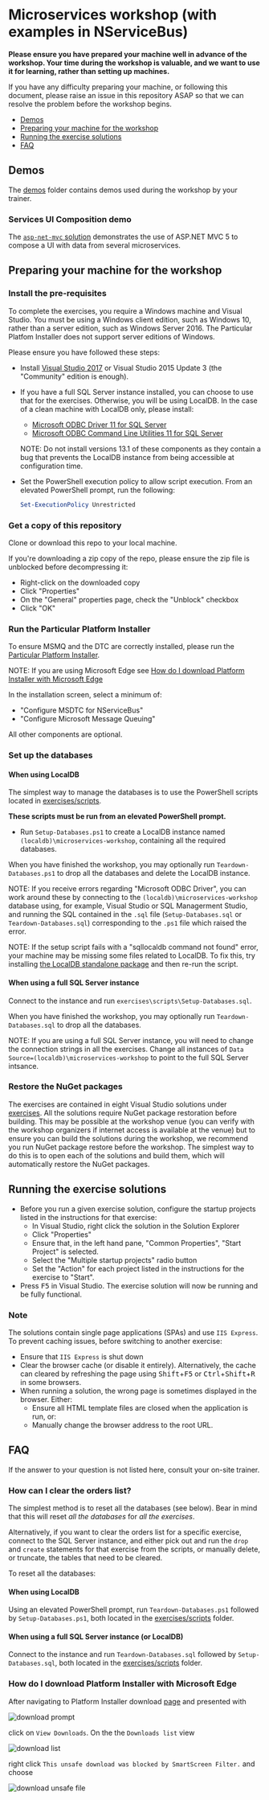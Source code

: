 # Microservices workshop (with examples in NServiceBus)

**Please ensure you have prepared your machine well in advance of the workshop. Your time during the workshop is valuable, and we want to use it for learning, rather than setting up machines.**

If you have any difficulty preparing your machine, or following this document, please raise an issue in this repository ASAP so that we can resolve the problem before the workshop begins.

- [Demos](#demos)
- [Preparing your machine for the workshop](#preparing-your-machine-for-the-workshop)
- [Running the exercise solutions](#running-the-exercise-solutions)
- [FAQ](#faq)

## Demos

The [demos](demos) folder contains demos used during the workshop by your trainer.

### Services UI Composition demo

The [`asp-net-mvc` solution](demos/asp-net-mvc) demonstrates the use of ASP.NET MVC 5 to compose a UI with data from several microservices.

## Preparing your machine for the workshop

### Install the pre-requisites

To complete the exercises, you require a Windows machine and Visual Studio. You must be using a Windows client edition, such as Windows 10, rather than a server edition, such as Windows Server 2016. The Particular Platfom Installer does not support server editions of Windows.

Please ensure you have followed these steps:

* Install [Visual Studio 2017](https://www.visualstudio.com/downloads/) or Visual Studio 2015 Update 3 (the "Community" edition is enough).

* If you have a full SQL Server instance installed, you can choose to use that for the exercises. Otherwise, you will be using LocalDB. In the case of a clean machine with LocalDB only, please install:
  * [Microsoft ODBC Driver 11 for SQL Server](https://www.microsoft.com/en-us/download/details.aspx?id=36434)
  * [Microsoft ODBC Command Line Utilities 11 for SQL Server](https://www.microsoft.com/en-us/download/details.aspx?id=36433)

  NOTE: Do not install versions 13.1 of these components as they contain a bug that prevents the LocalDB instance from being accessible at configuration time.

* Set the PowerShell execution policy to allow script execution. From an elevated PowerShell prompt, run the following:
  ```PowerShell
  Set-ExecutionPolicy Unrestricted
  ```

### Get a copy of this repository

Clone or download this repo to your local machine.

If you're downloading a zip copy of the repo, please ensure the zip file is unblocked before decompressing it:

* Right-click on the downloaded copy
* Click "Properties"
* On the "General" properties page, check the "Unblock" checkbox
* Click "OK"

### Run the Particular Platform Installer

To ensure MSMQ and the DTC are correctly installed, please run the [Particular Platform Installer](https://particular.net/start-platform-download). 

NOTE: If you are using Microsoft Edge see [How do I download Platform Installer with Microsoft Edge](#how-do-i-download-platform-installer-with-microsoft-edge)

In the installation screen, select a minimum of:

* "Configure MSDTC for NServiceBus"
* "Configure Microsoft Message Queuing"

All other components are optional.

### Set up the databases

#### When using LocalDB

The simplest way to manage the databases is to use the PowerShell scripts located in [exercises/scripts](exercises/scripts).

**These scripts must be run from an elevated PowerShell prompt.**

* Run `Setup-Databases.ps1` to create a LocalDB instance named `(localdb)\microservices-workshop`, containing all the required databases.

When you have finished the workshop, you may optionally run `Teardown-Databases.ps1` to drop all the databases and delete the LocalDB instance.

NOTE: If you receive errors regarding "Microsoft ODBC Driver", you can work around these by connecting to the `(localdb)\microservices-workshop` database using, for example, Visual Studio or SQL Managerment Studio, and running the SQL contained in the `.sql` file (`Setup-Databases.sql` or `Teardown-Databases.sql`) corresponding to the `.ps1` file which raised the error.

NOTE: If the setup script fails with a "sqllocaldb command not found" error, your machine may be missing some files related to LocalDB. To fix this, try installing [the LocalDB standalone package](https://www.microsoft.com/en-us/download/details.aspx?id=29062) and then re-run the script.

#### When using a full SQL Server instance

Connect to the instance and run `exercises\scripts\Setup-Databases.sql`.

When you have finished the workshop, you may optionally run `Teardown-Databases.sql` to drop all the databases.

NOTE: If you are using a full SQL Server instance, you will need to change the connection strings in all the exercises. Change all instances of `Data Source=(localdb)\microservices-workshop` to point to the full SQL Server intsance.

### Restore the NuGet packages

The exercises are contained in eight Visual Studio solutions under [exercises](exercises). All the solutions require NuGet package restoration before building. This may be possible at the workshop venue (you can verify with the workshop organizers if internet access is available at the venue) but to ensure you can build the solutions during the workshop, we recommend you run NuGet package restore before the workshop. The simplest way to do this is to open each of the solutions and build them, which will automatically restore the NuGet packages.

## Running the exercise solutions

- Before you run a given exercise solution, configure the startup projects listed in the instructions for that exercise:
  - In Visual Studio, right click the solution in the Solution Explorer
  - Click "Properties"
  - Ensure that, in the left hand pane, "Common Properties", "Start Project" is selected.
  - Select the "Multiple startup projects" radio button
  - Set the "Action" for each project listed in the instructions for the exercise to "Start".
- Press <kbd>F5</kbd> in Visual Studio. The exercise solution will now be running and be fully functional.

### Note

The solutions contain single page applications (SPAs) and use `IIS Express`. To prevent caching issues, before switching to another exercise:
  - Ensure that `IIS Express` is shut down
  - Clear the browser cache (or disable it entirely). Alternatively, the cache can cleared by refreshing the page using <kbd>Shift</kbd>+<kbd>F5</kbd> or <kbd>Ctrl</kbd>+<kbd>Shift</kbd>+<kbd>R</kbd> in some browsers.
- When running a solution, the wrong page is sometimes displayed in the browser. Either:
  - Ensure all HTML template files are closed when the application is run, or:
  - Manually change the browser address to the root URL.

## FAQ

If the answer to your question is not listed here, consult your on-site trainer.

### How can I clear the orders list?

The simplest method is to reset all the databases (see below). Bear in mind that this will reset _all the databases_ for _all the exercises_.

Alternatively, if you want to clear the orders list for a specific exercise, connect to the SQL Server instance, and either pick out and run the `drop` and `create` statements for that exercise from the scripts, or manually delete, or truncate, the tables that need to be cleared.

To reset all the databases:

#### When using LocalDB

Using an elevated PowerShell prompt, run `Teardown-Databases.ps1` followed by `Setup-Databases.ps1`, both located in the [exercises/scripts](exercises/scripts) folder. 

#### When using a full SQL Server instance (or LocalDB)

Connect to the instance and run `Teardown-Databases.sql` followed by `Setup-Databases.sql`, both located in the [exercises/scripts](exercises/scripts) folder. 

### How do I download Platform Installer with Microsoft Edge
After navigating to Platform Installer download [page]() and presented with

![download prompt](img/platform-installer-on-edge/download-prompt.PNG?raw=true) 

click on `View Downloads`. On the the `Downloads list` view 

![download list](img/platform-installer-on-edge/downloads-list.PNG?raw=true) 

right click `This unsafe download was blocked by SmartScreen Filter.` and choose 

![download unsafe file](img/platform-installer-on-edge/download-unsafe-file-option.png?raw=true)
